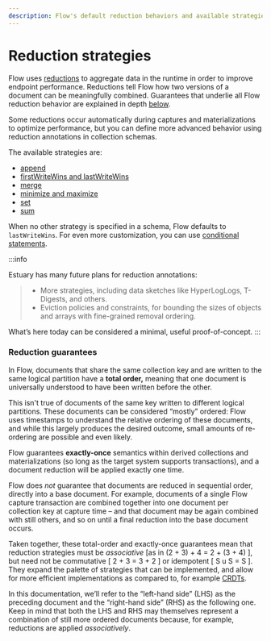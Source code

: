 ```yaml
---
description: Flow's default reduction behaviors and available strategies to customize them
---
```


# Reduction strategies

Flow uses [reductions](../../concepts/schemas.md#reductions)
to aggregate data in the runtime in order to improve endpoint performance.
Reductions tell Flow how two versions of a document can be meaningfully combined. Guarantees that underlie all Flow reduction behavior are explained in depth [below](./#reduction-guarantees).

Some reductions occur automatically during captures and materializations to optimize performance, but you can define more advanced behavior using reduction annotations in collection schemas.

The available strategies are:

* [append](append.md)
* [firstWriteWins and lastWriteWins](firstwritewins-and-lastwritewins.md)
* [merge](merge.md)
* [minimize and maximize](minimize-and-maximize.md)
* [set](set.md)
* [sum](sum.md)

When no other strategy is specified in a schema, Flow defaults to `lastWriteWins`.  For even more customization, you can use [conditional statements](composing-with-conditionals.md).&#x20;

:::info

Estuary has many future plans for reduction annotations:

> * More strategies, including data sketches like HyperLogLogs, T-Digests, and others.
> * Eviction policies and constraints, for bounding the sizes of objects and arrays with fine-grained removal ordering.

What’s here today can be considered a minimal, useful proof-of-concept.
:::

### Reduction guarantees

In Flow, documents that share the same collection key and are written to the same logical partition have a **total order,** meaning that one document is universally understood to have been written before the other.

This isn't true of documents of the same key written to different logical partitions. These documents can be considered “mostly” ordered: Flow uses timestamps to understand the relative ordering of these documents, and while this largely produces the desired outcome, small amounts of re-ordering are possible and even likely.

Flow guarantees **exactly-once** semantics within derived collections and materializations (so long as the target system supports transactions), and a document reduction will be applied exactly one time.

Flow does _not_ guarantee that documents are reduced in sequential order, directly into a base document. For example, documents of a single Flow capture transaction are combined together into one document per collection key at capture time – and that document may be again combined with still others, and so on until a final reduction into the base document occurs.

Taken together, these total-order and exactly-once guarantees mean that reduction strategies must be _associative_ \[as in (2 + 3) + 4 = 2 + (3 + 4) ], but need not be commutative \[ 2 + 3 = 3 + 2 ] or idempotent \[ S u S = S ]. They expand the palette of strategies that can be implemented, and allow for more efficient implementations as compared to, for example [CRDTs](https://en.wikipedia.org/wiki/Conflict-free\_replicated\_data\_type).

In this documentation, we’ll refer to the “left-hand side” (LHS) as the preceding document and the “right-hand side” (RHS) as the following one. Keep in mind that both the LHS and RHS may themselves represent a combination of still more ordered documents because, for example, reductions are applied _associatively_.